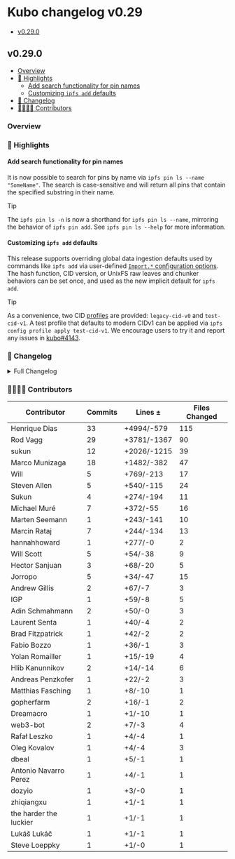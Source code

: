 # Kubo changelog v0.29

- [v0.29.0](#v0290)

## v0.29.0

- [Overview](#overview)
- [🔦 Highlights](#-highlights)
  - [Add search functionality for pin names](#add-search-functionality-for-pin-names)
  - [Customizing `ipfs add` defaults](#customizing-ipfs-add-defaults)
- [📝 Changelog](#-changelog)
- [👨‍👩‍👧‍👦 Contributors](#-contributors)

### Overview

### 🔦 Highlights

#### Add search functionality for pin names

It is now possible to search for pins by name via `ipfs pin ls --name "SomeName"`.
The search is case-sensitive and will return all pins that contain the specified substring in their name.

> [!TIP]
> The `ipfs pin ls -n` is now a shorthand for `ipfs pin ls --name`, mirroring the behavior of `ipfs pin add`.
> See `ipfs pin ls --help` for more information.

#### Customizing `ipfs add` defaults

This release supports overriding global data ingestion defaults used by commands like `ipfs add` via user-defined [`Import.*` configuration options](../config.md#import).
The hash function, CID version, or UnixFS raw leaves and chunker behaviors can be set once, and used as the new implicit default for `ipfs add`.

> [!TIP]
> As a convenience, two CID [profiles](../config.md#profile) are provided: `legacy-cid-v0` and `test-cid-v1`.
> A test profile that defaults to modern CIDv1 can be applied via `ipfs config profile apply test-cid-v1`.
> We encourage users to try it and report any issues in [kubo#4143](https://github.com/stateless-minds/kubo/issues/4143).

### 📝 Changelog

<details><summary>Full Changelog</summary>

- github.com/stateless-minds/kubo:
  - fix(cli): unify --name param in ls and add (#10439) ([ipfs/kubo#10439](https://github.com/stateless-minds/kubo/pull/10439))
  - chore: set version to 0.29.0-rc2
  - fix(libp2p): streams config validation in resource manager (#10435) ([ipfs/kubo#10435](https://github.com/stateless-minds/kubo/pull/10435))
  - chore: update version
  - chore: libp2p 0.34.1 (#10429) ([ipfs/kubo#10429](https://github.com/stateless-minds/kubo/pull/10429))
  - refactor: stop using github.com/pkg/errors (#10431) ([ipfs/kubo#10431](https://github.com/stateless-minds/kubo/pull/10431))
  - chore: fix --help text
  - config: introduce Import section (#10421) ([ipfs/kubo#10421](https://github.com/stateless-minds/kubo/pull/10421))
  - feat: enables searching pins by name (#10412) ([ipfs/kubo#10412](https://github.com/stateless-minds/kubo/pull/10412))
  - fix(fuse): ipfs path parsing (#10243) ([ipfs/kubo#10243](https://github.com/stateless-minds/kubo/pull/10243))
  - core/node: fix divide by zero fatal crash for reprovide rate check (#10411) ([ipfs/kubo#10411](https://github.com/stateless-minds/kubo/pull/10411))
  - chore: bump to go-ipfs-cmds @ v0.11
  - chore: create next changelog
  - Merge Release: v0.28.0 [skip changelog] ([ipfs/kubo#10402](https://github.com/stateless-minds/kubo/pull/10402))
  - docs: update release checklist (#10401) ([ipfs/kubo#10401](https://github.com/stateless-minds/kubo/pull/10401))
  - chore: update version
- github.com/ipfs/boxo (v0.19.0 -> v0.20.0):
  - Release v0.20.0 ([ipfs/boxo#613](https://github.com/ipfs/boxo/pull/613))
- github.com/ipfs/go-blockservice (v0.5.0 -> v0.5.2):
  - docs: remove contribution section
  - chore: bump version
  - chore: deprecate types and readme
  - chore: release v0.5.1
  - fix: remove busyloop in getBlocks by removing batching
- github.com/ipfs/go-ipfs-blockstore (v1.3.0 -> v1.3.1):
  - docs: remove contribution section
  - chore: bump version
  - chore: deprecate types and readme
- github.com/ipfs/go-ipfs-cmds (v0.10.0 -> v0.11.0):
  - chore: release v0.11.0 (#253) ([ipfs/go-ipfs-cmds#253](https://github.com/ipfs/go-ipfs-cmds/pull/253))
  - chore: update deps (#252) ([ipfs/go-ipfs-cmds#252](https://github.com/ipfs/go-ipfs-cmds/pull/252))
  - chore: release 0.10.2 (#251) ([ipfs/go-ipfs-cmds#251](https://github.com/ipfs/go-ipfs-cmds/pull/251))
  - fix(http): return error in case of panic (#250) ([ipfs/go-ipfs-cmds#250](https://github.com/ipfs/go-ipfs-cmds/pull/250))
  - chore: release v0.10.1
- github.com/ipfs/go-ipfs-ds-help (v1.1.0 -> v1.1.1):
  - docs: remove contribution section
  - chore: bump version
  - chore: deprecate types and readme
- github.com/ipfs/go-ipfs-exchange-interface (v0.2.0 -> v0.2.1):
  - chore: bump version
  - Deprecate types and readme (#29) ([ipfs/go-ipfs-exchange-interface#29](https://github.com/ipfs/go-ipfs-exchange-interface/pull/29))
  - docs: Add proper documentation to the interface.
- github.com/ipfs/go-verifcid (v0.0.2 -> v0.0.3):
  - chore: bump version
  - chore: deprecate types and readme
  - Make poseidon hashes good hashes ([ipfs/go-verifcid#19](https://github.com/ipfs/go-verifcid/pull/19))
  - sync: update CI config files (#18) ([ipfs/go-verifcid#18](https://github.com/ipfs/go-verifcid/pull/18))
- github.com/ipld/go-car (v0.5.0 -> v0.6.2):
  - v0.6.2 ([ipld/go-car#464](https://github.com/ipld/go-car/pull/464))
  - fix: opt-in way to allow empty list of roots in CAR headers ([ipld/go-car#461](https://github.com/ipld/go-car/pull/461))
  - feat: add inverse and version to filter cmd ([ipld/go-car#457](https://github.com/ipld/go-car/pull/457))
  - v0.6.1 bump
  - chore: update usage of merkledag by go-car (#437) ([ipld/go-car#437](https://github.com/ipld/go-car/pull/437))
  - feat(cmd/car): add '--no-wrap' option to 'create' command ([ipld/go-car#432](https://github.com/ipld/go-car/pull/432))
  - fix: remove github.com/ipfs/go-ipfs-blockstore dependency
  - feat: expose index for StorageCar
  - perf: reduce NewCarReader allocations
  - fix(deps): update deps for cmd (use master go-car and go-car/v2 for now)
  - fix: new error strings from go-cid
  - fix: tests should match stderr for verbose output
  - fix: reading from stdin should broadcast EOF to block loaders
  - refactor insertion index to be publicly accessible ([ipld/go-car#408](https://github.com/ipld/go-car/pull/408))
  - chore: unmigrate from go-libipfs
  - Create CODEOWNERS
  - blockstore: give a direct access to the index for read operations
  - blockstore: only close the file on error in OpenReadWrite, not OpenReadWriteFile
  - fix: handle (and test) WholeCID vs not; fast Has() path for storage
  - ReadWrite: faster Has() by using the in-memory index instead of reading on disk
  - fix: let `extract` skip missing unixfs shard links
  - fix: error when no files extracted
  - fix: make -f optional, read from stdin if omitted
  - fix: update cmd/car/README with latest description
  - chore: add test cases for extract modes
  - feat: extract accepts '-' as an output path for stdout
  - feat: extract specific path, accept stdin as streaming input
  - fix: if we don't read the full block data, don't error on !EOF
  - blockstore: try to close during Finalize(), even in case of previous error
  - ReadWrite: add an alternative FinalizeReadOnly+Close flow
  - feat: add WithTrustedCar() reader option (#381) ([ipld/go-car#381](https://github.com/ipld/go-car/pull/381))
  - blockstore: fast path for AllKeysChan using the index
  - fix: switch to crypto/rand.Read
  - stop using the deprecated io/ioutil package
  - fix(doc): fix storage package doc formatting
  - fix: return errors for unsupported operations
  - chore: move insertionindex into store pkg
  - chore: add experimental note
  - fix: minor lint & windows fd test problems
  - feat: docs for StorageCar interfaces
  - feat: ReadableWritable; dedupe shared code
  - feat: add Writable functionality to StorageCar
  - feat: StorageCar as a Readable storage, separate from blockstore
  - feat(blockstore): implement a streaming read only storage
  - feat(cmd): add index create subcommand to create an external carv2 index ([ipld/go-car#350](https://github.com/ipld/go-car/pull/350))
  - chore: bump version to 0.6.0
  - fix: use goreleaser instead
  - Allow using WalkOption in WriteCar function ([ipld/go-car#357](https://github.com/ipld/go-car/pull/357))
  - fix: update go-block-format to the version that includes the stubs
  - feat: upgrade from go-block-format to go-libipfs/blocks
  - cleanup readme a bit to make the cli more discoverable (#353) ([ipld/go-car#353](https://github.com/ipld/go-car/pull/353))
  - Update install instructions in README.md
  - Add a debugging form for car files. (#341) ([ipld/go-car#341](https://github.com/ipld/go-car/pull/341))
  -  ([ipld/go-car#340](https://github.com/ipld/go-car/pull/340))
  - add a `SkipNext` method on block reader (#338) ([ipld/go-car#338](https://github.com/ipld/go-car/pull/338))
  - feat: Has() and Get() will respect StoreIdentityCIDs option
- github.com/libp2p/go-libp2p (v0.33.2 -> v0.34.1):
  - release v0.34.1 (#2811) ([libp2p/go-libp2p#2811](https://github.com/libp2p/go-libp2p/pull/2811))
  - config: fix Insecure security constructor (#2810) ([libp2p/go-libp2p#2810](https://github.com/libp2p/go-libp2p/pull/2810))
  - rcmgr: Backwards compatibility if you wrap default impl (#2805) ([libp2p/go-libp2p#2805](https://github.com/libp2p/go-libp2p/pull/2805))
  - v0.34.0 (#2795) ([libp2p/go-libp2p#2795](https://github.com/libp2p/go-libp2p/pull/2795))
  - swarm: fix addr for TestBlackHoledAddrBlocked (#2803) ([libp2p/go-libp2p#2803](https://github.com/libp2p/go-libp2p/pull/2803))
  - Add backwards compatibility with old well-known resource (#2798) ([libp2p/go-libp2p#2798](https://github.com/libp2p/go-libp2p/pull/2798))
  - rcmgr: remove a connection only once from the limiter (#2800) ([libp2p/go-libp2p#2800](https://github.com/libp2p/go-libp2p/pull/2800))
  - Adhere to request.Context when roundtripping on a stream (#2796) ([libp2p/go-libp2p#2796](https://github.com/libp2p/go-libp2p/pull/2796))
  - fix: Set missing deadlines (#2794) ([libp2p/go-libp2p#2794](https://github.com/libp2p/go-libp2p/pull/2794))
  - rcmgr: Add conn_limiter to limit number of conns per ip cidr (#2788) ([libp2p/go-libp2p#2788](https://github.com/libp2p/go-libp2p/pull/2788))
  - identify: refactor observed address manager to do address mapping at thin waist(IP+TCP/UDP) layer (#2793) ([libp2p/go-libp2p#2793](https://github.com/libp2p/go-libp2p/pull/2793))
  - fix: DNS protocol address is not reserved (#2792) ([libp2p/go-libp2p#2792](https://github.com/libp2p/go-libp2p/pull/2792))
  - Update github.com/quic-go/quic-go dependency (#2780) ([libp2p/go-libp2p#2780](https://github.com/libp2p/go-libp2p/pull/2780))
  - webrtc: add webrtc addresses to host normalizer (#2784) ([libp2p/go-libp2p#2784](https://github.com/libp2p/go-libp2p/pull/2784))
  - Add a "Limited" network connectivity state (#2696) ([libp2p/go-libp2p#2696](https://github.com/libp2p/go-libp2p/pull/2696))
  - basichost: append certhash for webrtc addresses provided via address factory (#2774) ([libp2p/go-libp2p#2774](https://github.com/libp2p/go-libp2p/pull/2774))
  - Fix comment (#2775) ([libp2p/go-libp2p#2775](https://github.com/libp2p/go-libp2p/pull/2775))
  - Update: update incomplete readmes (#2767) ([libp2p/go-libp2p#2767](https://github.com/libp2p/go-libp2p/pull/2767))
  - libp2phttp: Return connection: close when doing http over streams (#2756) ([libp2p/go-libp2p#2756](https://github.com/libp2p/go-libp2p/pull/2756))
  - Identify: emit useful events after identification (#2759) ([libp2p/go-libp2p#2759](https://github.com/libp2p/go-libp2p/pull/2759))
  - Update chat with rendezvous example (#2769) ([libp2p/go-libp2p#2769](https://github.com/libp2p/go-libp2p/pull/2769))
  - Rename well-known resource (#2757) ([libp2p/go-libp2p#2757](https://github.com/libp2p/go-libp2p/pull/2757))
  - quic: make server cmd use RFC 9000 instead of draft-29  (#2753) ([libp2p/go-libp2p#2753](https://github.com/libp2p/go-libp2p/pull/2753))
  - autonat: Clean up after close (#2749) ([libp2p/go-libp2p#2749](https://github.com/libp2p/go-libp2p/pull/2749))
  - webrtc: run onDone callback immediately on close (#2729) ([libp2p/go-libp2p#2729](https://github.com/libp2p/go-libp2p/pull/2729))
  - fix: add NullResourceManager to webrtc, fixes panic (#2752) ([libp2p/go-libp2p#2752](https://github.com/libp2p/go-libp2p/pull/2752))
  - feat: add tls KeyLogWriter option (#2750) ([libp2p/go-libp2p#2750](https://github.com/libp2p/go-libp2p/pull/2750))
  - Use any port, not a specific one for examples (#2748) ([libp2p/go-libp2p#2748](https://github.com/libp2p/go-libp2p/pull/2748))
  - quicreuse: remove workaround for quic-go listener close deadlock (#2746) ([libp2p/go-libp2p#2746](https://github.com/libp2p/go-libp2p/pull/2746))
  - use Fx to start and stop the host, swarm, autorelay and quicreuse (#2118) ([libp2p/go-libp2p#2118](https://github.com/libp2p/go-libp2p/pull/2118))
  - webrtc: set sctp receive buffer size to 100kB (#2745) ([libp2p/go-libp2p#2745](https://github.com/libp2p/go-libp2p/pull/2745))
  - basichost: log more info when protocol selection fails (#2734) ([libp2p/go-libp2p#2734](https://github.com/libp2p/go-libp2p/pull/2734))
  - chore: bump quic-go (#2742) ([libp2p/go-libp2p#2742](https://github.com/libp2p/go-libp2p/pull/2742))
  - security: remove unnecessary noise code (#2738) ([libp2p/go-libp2p#2738](https://github.com/libp2p/go-libp2p/pull/2738))
  - webrtc: increase receive buffer size on listener (#2730) ([libp2p/go-libp2p#2730](https://github.com/libp2p/go-libp2p/pull/2730))
  - webrtc: fix bug with logger wrapper (#2727) ([libp2p/go-libp2p#2727](https://github.com/libp2p/go-libp2p/pull/2727))
  - dcutr: fix log format to actually print error (#2725) ([libp2p/go-libp2p#2725](https://github.com/libp2p/go-libp2p/pull/2725))
  - webrtc: use a common logger for all pion logging (#2718) ([libp2p/go-libp2p#2718](https://github.com/libp2p/go-libp2p/pull/2718))
  - chore: remove unreadable code, move a test function to test code, better locking in webrtc control reader
  - ping: use context.Afterfunc to avoid a lingering goroutine (#2723) ([libp2p/go-libp2p#2723](https://github.com/libp2p/go-libp2p/pull/2723))
  - webrtc: close mux when closing listener (#2717) ([libp2p/go-libp2p#2717](https://github.com/libp2p/go-libp2p/pull/2717))
  - webrtc: setup datachannel handlers before connecting to a peer (#2716) ([libp2p/go-libp2p#2716](https://github.com/libp2p/go-libp2p/pull/2716))
- github.com/libp2p/go-libp2p-pubsub (v0.10.0 -> v0.11.0):
  - Fix: Own our CertifiedAddrBook (#555) ([libp2p/go-libp2p-pubsub#555](https://github.com/libp2p/go-libp2p-pubsub/pull/555))
  - chores: bump go-libp2p (#558) ([libp2p/go-libp2p-pubsub#558](https://github.com/libp2p/go-libp2p-pubsub/pull/558))
  - fix: Don't bother parsing an empty slice (#556) ([libp2p/go-libp2p-pubsub#556](https://github.com/libp2p/go-libp2p-pubsub/pull/556))
  - Replace fragmentRPC with appendOrMergeRPC (#557) ([libp2p/go-libp2p-pubsub#557](https://github.com/libp2p/go-libp2p-pubsub/pull/557))
- github.com/multiformats/go-multiaddr (v0.12.3 -> v0.12.4):
  - Release v0.12.4 ([multiformats/go-multiaddr#245](https://github.com/multiformats/go-multiaddr/pull/245))
  - net: restrict unicast ip6 public address space (#235) ([multiformats/go-multiaddr#235](https://github.com/multiformats/go-multiaddr/pull/235))
- github.com/whyrusleeping/cbor-gen (v0.1.0 -> v0.1.1):
  - fix: reduce memory held by deferred objects (#96) ([whyrusleeping/cbor-gen#96](https://github.com/whyrusleeping/cbor-gen/pull/96))

</details>

### 👨‍👩‍👧‍👦 Contributors

| Contributor | Commits | Lines ± | Files Changed |
|-------------|---------|---------|---------------|
| Henrique Dias | 33 | +4994/-579 | 115 |
| Rod Vagg | 29 | +3781/-1367 | 90 |
| sukun | 12 | +2026/-1215 | 39 |
| Marco Munizaga | 18 | +1482/-382 | 47 |
| Will | 5 | +769/-213 | 17 |
| Steven Allen | 5 | +540/-115 | 24 |
| Sukun | 4 | +274/-194 | 11 |
| Michael Muré | 7 | +372/-55 | 16 |
| Marten Seemann | 1 | +243/-141 | 10 |
| Marcin Rataj | 7 | +244/-134 | 13 |
| hannahhoward | 1 | +277/-0 | 2 |
| Will Scott | 5 | +54/-38 | 9 |
| Hector Sanjuan | 3 | +68/-20 | 5 |
| Jorropo | 5 | +34/-47 | 15 |
| Andrew Gillis | 2 | +67/-7 | 3 |
| IGP | 1 | +59/-8 | 5 |
| Adin Schmahmann | 2 | +50/-0 | 3 |
| Laurent Senta | 1 | +40/-4 | 2 |
| Brad Fitzpatrick | 1 | +42/-2 | 2 |
| Fabio Bozzo | 1 | +36/-1 | 3 |
| Yolan Romailler | 1 | +15/-19 | 4 |
| Hlib Kanunnikov | 2 | +14/-14 | 6 |
| Andreas Penzkofer | 1 | +22/-2 | 3 |
| Matthias Fasching | 1 | +8/-10 | 1 |
| gopherfarm | 2 | +16/-1 | 2 |
| Dreamacro | 1 | +1/-10 | 1 |
| web3-bot | 2 | +7/-3 | 4 |
| Rafał Leszko | 1 | +4/-4 | 1 |
| Oleg Kovalov | 1 | +4/-4 | 3 |
| dbeal | 1 | +5/-1 | 1 |
| Antonio Navarro Perez | 1 | +4/-1 | 1 |
| dozyio | 1 | +3/-0 | 1 |
| zhiqiangxu | 1 | +1/-1 | 1 |
| the harder the luckier | 1 | +1/-1 | 1 |
| Lukáš Lukáč | 1 | +1/-1 | 1 |
| Steve Loeppky | 1 | +1/-0 | 1 |
